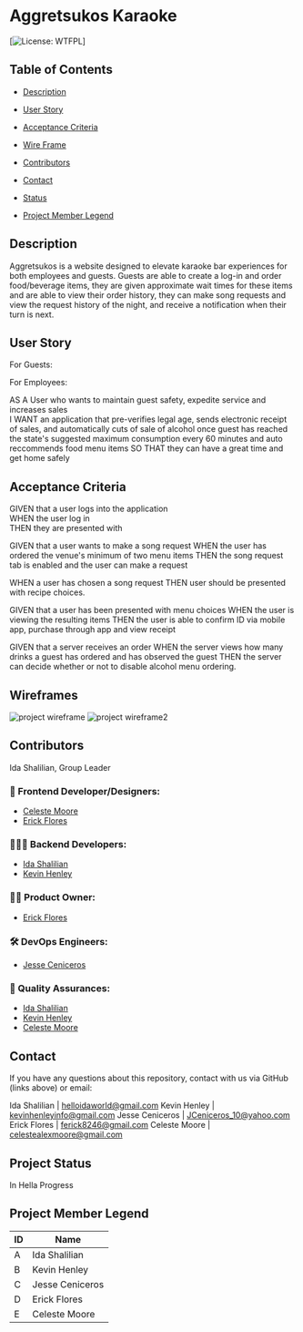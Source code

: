 # Aggretsukos Karaoke
  [![License: WTFPL](https://img.shields.io/badge/License-${license}.svg)]

  ## Table of Contents

  * [Description](#Description)

  * [User Story](#User)

  * [Acceptance Criteria](#Acceptance)

  * [Wire Frame](#Wireframe)

  * [Contributors](#Contributors)

  * [Contact](#Contact)

  * [Status](Status)

  * [Project Member Legend](#Legend)


  ## Description
Aggretsukos is a website designed to elevate karaoke bar experiences for both employees and guests. Guests are able to create a log-in and order food/beverage items, they are given approximate wait times for these items and are able to view their order history, they can make song requests and view the request history of the night, and receive a notification when their turn is next.


## User Story

For Guests:

For Employees:  

AS A User who wants to maintain guest safety, expedite service and increases sales  
I WANT an application that pre-verifies legal age, sends electronic receipt of sales, and automatically cuts of sale of alcohol once guest has reached the state's suggested maximum consumption every 60 minutes and auto reccommends food menu items
SO THAT they can have a great time and get home safely


## Acceptance Criteria

GIVEN that a user logs into the application  
WHEN the user log in  
THEN they are presented with   

GIVEN that a user wants to make a song request
WHEN the user has ordered the venue's minimum of two menu items
THEN the song request tab is enabled and the user can make a request

WHEN a user has chosen a song request
THEN user should be presented with recipe choices.

GIVEN that a user has been presented with menu choices
WHEN the user is viewing the resulting items 
THEN the user is able to confirm ID via mobile app, purchase through app and view receipt

GIVEN that a server receives an order
WHEN the server views how many drinks a guest has ordered and has observed the guest
THEN the server can decide whether or not to disable alcohol menu ordering.


## Wireframes
![project wireframe](./assets/homescreen-proj2) 
![project wireframe2](./assets/userscreen-proj2)



## Contributors

Ida Shalilian, Group Leader

### 🎨 Frontend Developer/Designers: 
* [Celeste Moore](https://github.com/celestealexmoore)
* [Erick Flores](https://github.com/ferick8246)
### 🧑🏽‍💻  Backend Developers: 
* [Ida Shalilian](https://github.com/corgimaman) 
* [Kevin Henley](https://github.com/KevinHenleyCode)
### 👨‍💼  Product Owner: 
* [Erick Flores](https://github.com/ferick8246)
### 🛠 DevOps Engineers: 
* [Jesse Ceniceros](https://github.com/Jesse2360)
### 🥸  Quality Assurances: 
* [Ida Shalilian](https://github.com/corgimaman) 
* [Kevin Henley](https://github.com/KevinHenleyCode)
* [Celeste Moore](https://github.com/celestealexmoore)

## Contact
If you have any questions about this repository, contact with us via GitHub (links above) or email:

Ida Shalilian | helloidaworld@gmail.com
Kevin Henley | kevinhenleyinfo@gmail.com
Jesse Ceniceros | JCeniceros_10@yahoo.com
Erick Flores | ferick8246@gmail.com
Celeste Moore | celestealexmoore@gmail.com

## Project Status
In Hella Progress


## Project Member Legend
|ID  |Name  |
|---------|----|
|A     |Ida Shalilian|
|B     |Kevin Henley|
|C     |Jesse Ceniceros|
|D     |Erick Flores|
|E     |Celeste Moore|